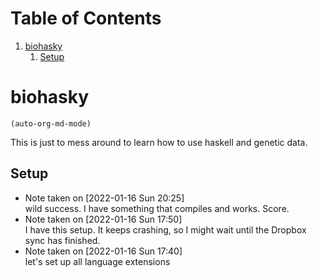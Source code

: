
# Table of Contents

1.  [biohasky](#orgd738f5d)
    1.  [Setup](#orga1c7a87)


<a id="orgd738f5d"></a>

# biohasky

    (auto-org-md-mode)

This is just to mess around to learn how to use haskell and genetic data.


<a id="orga1c7a87"></a>

## Setup

-   Note taken on <span class="timestamp-wrapper"><span class="timestamp">[2022-01-16 Sun 20:25] </span></span>   
    wild success. I have something that compiles and works. Score.
-   Note taken on <span class="timestamp-wrapper"><span class="timestamp">[2022-01-16 Sun 17:50] </span></span>   
    I have this setup. It keeps crashing, so I might wait until the
    Dropbox sync has finished.
-   Note taken on <span class="timestamp-wrapper"><span class="timestamp">[2022-01-16 Sun 17:40] </span></span>   
    let's set up all language extensions

